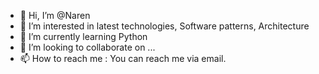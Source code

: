 - 👋 Hi, I’m @Naren
- 👀 I’m interested in latest technologies, Software patterns, Architecture
- 🌱 I’m currently learning Python
- 💞️ I’m looking to collaborate on ...
- 📫 How to reach me : You can reach me via email.

<!---
Narenkp/Narenkp is a ✨ special ✨ repository because its `README.md` (this file) appears on your GitHub profile.
You can click the Preview link to take a look at your changes.
--->
